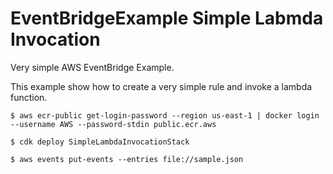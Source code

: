 # EventBridgeExample Simple Labmda Invocation

Very simple AWS EventBridge Example.

This example show how to create a very simple rule and invoke a lambda function.

```
$ aws ecr-public get-login-password --region us-east-1 | docker login --username AWS --password-stdin public.ecr.aws
```

```
$ cdk deploy SimpleLambdaInvocationStack
```

```
$ aws events put-events --entries file://sample.json
```
